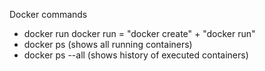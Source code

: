 Docker commands 

- docker run
    docker run = "docker create" + "docker run" 
- docker ps (shows all running containers)
- docker ps --all (shows history of executed containers)
